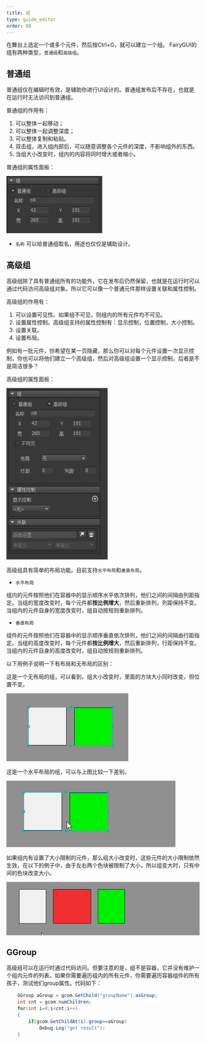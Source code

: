 ```yaml
---
title: 组
type: guide_editor
order: 80
---
```


在舞台上选定一个或多个元件，然后按Ctrl+G，就可以建立一个组。 FairyGUI的组有两种类型，`普通组`和`高级组`。

## 普通组

普通组仅在编辑时有效，是辅助你进行UI设计的。普通组发布后不存在，也就是在运行时无法访问到普通组。

普通组的作用有：
1. 可以整体一起移动；
2. 可以整体一起调整深度；
3. 可以整体复制和粘贴。
4. 双击组，进入组内部后，可以随意调整各个元件的深度，不影响组外的东西。
5. 当组大小改变时，组内的内容将同时增大或者缩小。

普通组的属性面板：

![](../../images/20170726152337.png)

- `名称` 可以给普通组取名，用途也仅仅是辅助设计。

## 高级组

高级组除了具有普通组所有的功能外，它在发布后仍然保留，也就是在运行时可以通过代码访问高级组对象。所以它可以像一个普通元件那样设置关联和属性控制。

高级组的作用有：
1. 可以设置可见性。如果组不可见，则组内的所有元件均不可见。
2. 设置属性控制。高级组支持的属性控制有：显示控制，位置控制，大小控制。
3. 设置关联。
4. 设置布局。

例如有一批元件，你希望在某一页隐藏，那么你可以对每个元件设置一次显示控制，你也可以将他们建立一个高级组，然后对高级组设置一个显示控制，后者是不是简洁很多？

高级组的属性面板：

![](../../images/20170726153357.png)

高级组具有简单的布局功能。目前支持`水平布局`和`垂直布局`。

- `水平布局`

组内的元件按照他们在容器中的显示顺序水平依次排列，他们之间的间隔由列距指定。当组的宽度改变时，每个元件都**按比例增大**，然后重新排列，列距保持不变。当组内的元件自身的宽度改变时，组自动按规则重新排列。

- `垂直布局`

组件的元件按照他们在容器中的显示顺序垂直依次排列，他们之间的间隔由行距指定。当组的高度改变时，每个元件都**按比例增大**，然后重新排列，行距保持不变。当组内的元件自身的高度改变时，组自动按规则重新排列。

以下用例子说明一下有布局和无布局的区别：

这是一个无布局的组，可以看到，组大小改变时，里面的方块大小同时改变，但位置不变。

![](../../images/gaollg17.gif)

这是一个水平布局的组，可以与上图比较一下差别。

![](../../images/gaollg18.gif)

如果组内有设置了大小限制的元件，那么组大小改变时，这些元件的大小限制依然生效，在以下的例子中，由于左右两个色块被限制了大小，所以组变大时，只有中间的色块改变大小。

![](../../images/gaollg19.gif)

## GGroup

高级组可以在运行时通过代码访问。但要注意的是，组不是容器，它并没有维护一个组内元件的列表。如果你需要遍历组内的所有元件，你需要遍历容器组件的所有孩子，测试他们group属性。代码如下：

```csharp
    GGroup aGroup = gcom.GetChild("groupName").asGroup;
    int cnt = gcom.numChildren;
    for(int i=0;i<cnt;i++)
    {
    	if(gcom.GetChildAt(i).group==aGroup)
    		Debug.Log("get result");
    }
```



